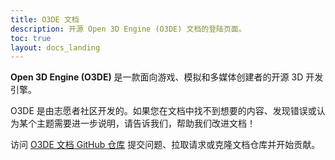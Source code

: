 ```yaml
---
title: O3DE 文档
description: 开源 Open 3D Engine (O3DE) 文档的登陆页面。
toc: true
layout: docs_landing
---
```




**Open 3D Engine (O3DE)** 是一款面向游戏、模拟和多媒体创建者的开源 3D 开发引擎。

O3DE 是由志愿者社区开发的。如果您在文档中找不到想要的内容、发现错误或认为某个主题需要进一步说明，请告诉我们，帮助我们改进文档！

访问 [O3DE 文档 GitHub 仓库](https://github.com/o3de/o3de.org) 提交问题、拉取请求或克隆文档仓库并开始贡献。
